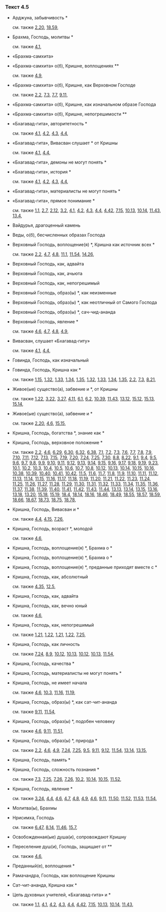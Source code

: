 ### Текст 4.5
	
- Арджуна, забывчивость *

	см. также  [2.20](../02/0220.md),  [18.59](../18/1859.md), 
	
- Брахма, Господь, молитвы *

	см. также  [4.1](../04/0401.md), 
	
- «Брахма-самхита»

	
- «Брахма-самхита» о(б), Кришне, воплощениях **

	см. также  [4.9](../04/0409.md), 
	
- «Брахма-самхита» о(б), Кришне, как Верховном Господе

	см. также  [2.2](../02/0202.md),  [7.3](../07/0703.md),  [7.7](../07/0707.md),  [9.11](../09/0911.md), 
	
- «Брахма-самхита» о(б), Кришне, как изначальном образе Господа

	
- «Брахма-самхита» о(б), Кришне, непогрешимости **

	
- «Бхагавад-гита», авторитетность *

	см. также  [4.1](../04/0401.md),  [4.2](../04/0402.md),  [4.3](../04/0403.md),  [4.4](../04/0404.md), 
	
- «Бхагавад-гита», Вивасван слушает * от Кришны

	см. также  [4.1](../04/0401.md),  [4.4](../04/0404.md), 
	
- «Бхагавад-гита», демоны не могут понять *

	
- «Бхагавад-гита», история *

	см. также  [4.1](../04/0401.md),  [4.2](../04/0402.md),  [4.3](../04/0403.md),  [4.4](../04/0404.md), 
	
- «Бхагавад-гита», материалисты не могут понять *

	
- «Бхагавад-гита», прямое понимание *

	см. также  [1.1](../01/0101.md),  [2.7](../02/0207.md),  [2.12](../02/0212.md),  [3.2](../03/0302.md),  [4.1](../04/0401.md),  [4.2](../04/0402.md),  [4.3](../04/0403.md),  [4.4](../04/0404.md),  [4.42](../04/0442.md),  [7.15](../07/0715.md),  [10.13](../10/1013.md),  [10.14](../10/1014.md),  [11.43](../11/1143.md),  [13.4](../13/1304.md), 
	
- Вайдурья, драгоценный камень

	
- Веды, о(б), бесчисленных образах Господа

	
- Верховный Господь, воплощение(я) *, Кришна как источник всех *

	см. также  [2.2](../02/0202.md),  [4.7](../04/0407.md),  [4.8](../04/0408.md),  [11.1](../11/1101.md),  [11.54](../11/1154.md),  [14.26](../14/1426.md), 
	
- Верховный Господь, как, адвайта

	
- Верховный Господь, как, ачьюта

	
- Верховный Господь, как, непогрешимый

	
- Верховный Господь, образ(ы) *, как неизменные

	
- Верховный Господь, образ(ы) *, как неотличный от Самого Господа

	
- Верховный Господь, образ(ы) *, сач-чид-ананда

	
- Верховный Господь, явление *

	см. также  [4.6](../04/0406.md),  [4.7](../04/0407.md),  [4.8](../04/0408.md),  [4.9](../04/0409.md), 
	
- Вивасван, слушает «Бхагавад-гиту»

	см. также  [4.1](../04/0401.md),  [4.4](../04/0404.md), 
	
- Говинда, Господь, как изначальный

	
- Говинда, Господь, Кришна как *

	см. также  [1.15](../01/0115.md),  [1.32](../01/0132.md),  [1.33](../01/0133.md),  [1.34](../01/0134.md),  [1.35](../01/0135.md),  [1.32](../01/0132.md),  [1.33](../01/0133.md),  [1.34](../01/0134.md),  [1.35](../01/0135.md),  [2.2](../02/0202.md),  [7.3](../07/0703.md),  [8.21](../08/0821.md), 
	
- Живое(ые) существо(а), забвение и *, от Кришны

	см. также  [1.22](../01/0122.md),  [3.22](../03/0322.md),  [3.27](../03/0327.md),  [4.11](../04/0411.md),  [6.1](../06/0601.md),  [6.2](../06/0602.md),  [10.39](../10/1039.md),  [11.43](../11/1143.md),  [13.12](../13/1312.md),  [15.12](../15/1512.md),  [15.13](../15/1513.md),  [15.14](../15/1514.md), 
	
- Живое(ые) существо(а), забвение и *

	см. также  [2.20](../02/0220.md),  [4.6](../04/0406.md),  [15.15](../15/1515.md), 
	
- Кришна, Господь, богатства *, знание как *

	
- Кришна, Господь, верховное положение *

	см. также  [2.2](../02/0202.md),  [4.6](../04/0406.md),  [6.29](../06/0629.md),  [6.30](../06/0630.md),  [6.32](../06/0632.md),  [6.38](../06/0638.md),  [7.1](../07/0701.md),  [7.2](../07/0702.md),  [7.3](../07/0703.md),  [7.6](../07/0706.md),  [7.7](../07/0707.md),  [7.8](../07/0708.md),  [7.9](../07/0709.md),  [7.10](../07/0710.md),  [7.11](../07/0711.md),  [7.12](../07/0712.md),  [7.13](../07/0713.md),  [7.15](../07/0715.md),  [7.19](../07/0719.md),  [7.20](../07/0720.md),  [7.24](../07/0724.md),  [7.25](../07/0725.md),  [7.30](../07/0730.md),  [8.8](../08/0808.md),  [8.22](../08/0822.md),  [9.1](../09/0901.md),  [9.4](../09/0904.md),  [9.5](../09/0905.md),  [9.6](../09/0906.md),  [9.7](../09/0907.md),  [9.8](../09/0908.md),  [9.9](../09/0909.md),  [9.10](../09/0910.md),  [9.11](../09/0911.md),  [9.12](../09/0912.md),  [9.13](../09/0913.md),  [9.14](../09/0914.md),  [9.15](../09/0915.md),  [9.16](../09/0916.md),  [9.17](../09/0917.md),  [9.18](../09/0918.md),  [9.19](../09/0919.md),  [9.23](../09/0923.md),  [10.1](../10/1001.md),  [10.2](../10/1002.md),  [10.3](../10/1003.md),  [10.4](../10/1004.md),  [10.5](../10/1005.md),  [10.6](../10/1006.md),  [10.7](../10/1007.md),  [10.8](../10/1008.md),  [10.12](../10/1012.md),  [10.13](../10/1013.md),  [10.14](../10/1014.md),  [10.15](../10/1015.md),  [10.16](../10/1016.md),  [10.38](../10/1038.md),  [10.39](../10/1039.md),  [10.40](../10/1040.md),  [10.41](../10/1041.md),  [10.42](../10/1042.md),  [11.5](../11/1105.md),  [11.6](../11/1106.md),  [11.7](../11/1107.md),  [11.8](../11/1108.md),  [11.9](../11/1109.md),  [11.10](../11/1110.md),  [11.11](../11/1111.md),  [11.12](../11/1112.md),  [11.13](../11/1113.md),  [11.14](../11/1114.md),  [11.15](../11/1115.md),  [11.16](../11/1116.md),  [11.17](../11/1117.md),  [11.18](../11/1118.md),  [11.19](../11/1119.md),  [11.20](../11/1120.md),  [11.21](../11/1121.md),  [11.22](../11/1122.md),  [11.23](../11/1123.md),  [11.24](../11/1124.md),  [11.25](../11/1125.md),  [11.26](../11/1126.md),  [11.27](../11/1127.md),  [11.28](../11/1128.md),  [11.29](../11/1129.md),  [11.30](../11/1130.md),  [11.31](../11/1131.md),  [11.32](../11/1132.md),  [11.33](../11/1133.md),  [11.34](../11/1134.md),  [11.35](../11/1135.md),  [11.36](../11/1136.md),  [11.37](../11/1137.md),  [11.38](../11/1138.md),  [11.39](../11/1139.md),  [11.40](../11/1140.md),  [11.41](../11/1141.md),  [11.42](../11/1142.md),  [11.43](../11/1143.md),  [11.44](../11/1144.md),  [13.13](../13/1313.md),  [13.14](../13/1314.md),  [13.15](../13/1315.md),  [13.16](../13/1316.md),  [13.18](../13/1318.md),  [13.20](../13/1320.md),  [15.18](../15/1518.md),  [15.19](../15/1519.md),  [18.4](../18/1804.md),  [18.14](../18/1814.md),  [18.16](../18/1816.md),  [18.46](../18/1846.md),  [18.49](../18/1849.md),  [18.55](../18/1855.md),  [18.57](../18/1857.md),  [18.59](../18/1859.md),  [18.66](../18/1866.md),  [18.67](../18/1867.md),  [18.73](../18/1873.md),  [18.75](../18/1875.md),  [18.78](../18/1878.md), 
	
- Кришна, Господь, Вивасван и *

	см. также  [4.4](../04/0404.md),  [4.15](../04/0415.md),  [7.26](../07/0726.md), 
	
- Кришна, Господь, возраст *, молодой

	см. также  [4.6](../04/0406.md), 
	
- Кришна, Господь, воплощение(я) *, Брахма о *

	
- Кришна, Господь, воплощение(я) *, Брахма о *

	
- Кришна, Господь, воплощение(я) *, преданные приходят вместе с *

	
- Кришна, Господь, как, абсолютный

	см. также  [4.35](../04/0435.md),  [12.5](../12/1205.md), 
	
- Кришна, Господь, как, адвайта

	
- Кришна, Господь, как, вечно юный

	см. также  [4.6](../04/0406.md), 
	
- Кришна, Господь, как, непогрешимый

	см. также  [1.21](../01/0121.md),  [1.22](../01/0122.md),  [1.21](../01/0121.md),  [1.22](../01/0122.md),  [7.25](../07/0725.md), 
	
- Кришна, Господь, как личность

	см. также  [7.24](../07/0724.md),  [8.9](../08/0809.md),  [10.12](../10/1012.md),  [10.13](../10/1013.md),  [10.12](../10/1012.md),  [10.13](../10/1013.md),  [11.54](../11/1154.md), 
	
- Кришна, Господь, качества *

	
- Кришна, Господь, материалисты не могут понять *

	
- Кришна, Господь, не имеет начала

	см. также  [4.6](../04/0406.md),  [10.3](../10/1003.md),  [11.16](../11/1116.md),  [11.19](../11/1119.md), 
	
- Кришна, Господь, образ(ы) *, как сат-чит-ананда

	см. также  [9.11](../09/0911.md),  [11.54](../11/1154.md), 
	
- Кришна, Господь, образ(ы) *, подобен человеку

	см. также  [4.6](../04/0406.md),  [9.11](../09/0911.md),  [11.51](../11/1151.md), 
	
- Кришна, Господь, образ(ы) *, природа *

	см. также  [2.2](../02/0202.md),  [4.6](../04/0406.md),  [4.9](../04/0409.md),  [7.24](../07/0724.md),  [7.25](../07/0725.md),  [9.5](../09/0905.md),  [9.11](../09/0911.md),  [9.12](../09/0912.md),  [11.54](../11/1154.md),  [13.14](../13/1314.md),  [13.15](../13/1315.md), 
	
- Кришна, Господь, память *

	
- Кришна, Господь, сложность познания *

	см. также  [7.3](../07/0703.md),  [7.25](../07/0725.md),  [7.26](../07/0726.md),  [7.26](../07/0726.md),  [10.2](../10/1002.md),  [10.14](../10/1014.md),  [10.15](../10/1015.md),  [11.52](../11/1152.md), 
	
- Кришна, Господь, явление *

	см. также  [3.24](../03/0324.md),  [4.4](../04/0404.md),  [4.6](../04/0406.md),  [4.7](../04/0407.md),  [4.8](../04/0408.md),  [4.9](../04/0409.md),  [4.6](../04/0406.md),  [9.11](../09/0911.md),  [11.50](../11/1150.md),  [11.52](../11/1152.md),  [11.53](../11/1153.md),  [11.54](../11/1154.md), 
	
- Молитва(ы), Брахмы

	
- Нрисимха, Господь

	см. также  [6.47](../06/0647.md),  [8.14](../08/0814.md),  [11.46](../11/1146.md),  [15.7](../15/1507.md), 
	
- Освобожденная(ые) душа(и), сопровождают Кришну

	
- Переселение душ(и), Господь, защищает от **

	см. также  [4.6](../04/0406.md), 
	
- Преданный(е), воплощения *

	
- Рамачандра, Господь, как воплощение Кришны

	
- Сат-чит-ананда, Кришна как *

	
- Цепь духовных учителей, «Бхагавад-гита» и *

	см. также  [1.1](../01/0101.md),  [4.1](../04/0401.md),  [4.2](../04/0402.md),  [4.3](../04/0403.md),  [4.4](../04/0404.md),  [4.42](../04/0442.md),  [7.15](../07/0715.md),  [10.13](../10/1013.md),  [10.14](../10/1014.md),  [11.43](../11/1143.md), 
